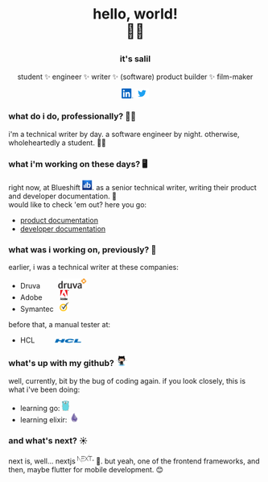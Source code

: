 # <p align="center" style="font-family: BlinkMacSystemFont, -apple-system, 'proxima nova', 'proxima-nova', roboto, Segoe UI,open sans,Helvetica,Arial,sans-serif, Apple Color Emoji, Segoe UI Emoji;">hello, world! <br/>🙋‍♂️ </p>

### <p align="center" style="font-family: BlinkMacSystemFont, -apple-system, 'proxima nova', 'proxima-nova', roboto, Segoe UI,open sans,Helvetica,Arial,sans-serif, Apple Color Emoji, Segoe UI Emoji;">it's salil</p>

<div align="center">
<p style="font-family: BlinkMacSystemFont, -apple-system, 'proxima nova', 'proxima-nova', roboto, Segoe UI,open sans,Helvetica,Arial,sans-serif, Apple Color Emoji, Segoe UI Emoji;">student ✨ engineer ✨ writer ✨ (software) product builder ✨ film-maker </p>

<a href="https://www.linkedin.com/in/salil1"><img src="assets/LI-Bug.svg.original.svg" height=20></a>
<a href="https://twitter.com/cyberstruggler"><img src="assets/Twitter_logo.svg" height=20></a>

</div>

### what do i do, professionally? 👨‍💼

i'm a technical writer by day. a software engineer by night. otherwise, wholeheartedly a student. 🧑‍🎓

### what i'm working on these days? 🖥️

right now, at Blueshift <img src="assets/bsft.svg" height=20>. as a senior technical writer, writing their product and developer documentation. 📝
<br/>would like to check 'em out? here you go:

- [product documentation](https://help.blueshift.com/hc/en-us)
- [developer documentation](https://developer.blueshift.com)

### what was i working on, previously? 📅

earlier, i was a technical writer at these companies:

- Druva&nbsp;&nbsp;&nbsp;&nbsp;&nbsp;&nbsp;&nbsp;&nbsp; <img src="assets/Druva_Logo.svg" height=20>
- Adobe&nbsp;&nbsp;&nbsp;&nbsp;&nbsp;&nbsp;&nbsp;&nbsp; <img src="assets/Adobe_Systems_logo_and_wordmark.svg" height=20>
- Symantec&nbsp;&nbsp; <img src="assets/symantec.svg" height=20>

before that, a manual tester at:

- HCL&nbsp;&nbsp;&nbsp;&nbsp;&nbsp;&nbsp;&nbsp;&nbsp;&nbsp;&nbsp;<img src="assets/HCL.svg" height=8>

### what's up with my github? <img src="assets/octocat.svg" height=20>

well, currently, bit by the bug of coding again. if you look closely, this is what i've been doing:

- learning go: <img src="assets/go.svg" height=20>
- learning elixir: <img src="assets/elixir.svg" height=20>

### and what's next? :sunny:

next is, well... nextjs <img src="assets/nextjs.svg" height=20> :rofl:. but yeah, one of the frontend frameworks, and then, maybe flutter for mobile development. :blush:
